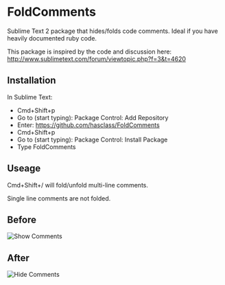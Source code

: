 # FoldComments

Sublime Text 2 package that hides/folds code comments. Ideal if you have heavily documented ruby code.

This package is inspired by the code and discussion here: http://www.sublimetext.com/forum/viewtopic.php?f=3&t=4620

## Installation

In Sublime Text:

* Cmd+Shift+p
* Go to (start typing): Package Control: Add Repository
* Enter: https://github.com/hasclass/FoldComments
* Cmd+Shift+p
* Go to (start typing): Package Control: Install Package
* Type FoldComments

## Useage

Cmd+Shift+/ will fold/unfold multi-line comments.

Single line comments are not folded.

## Before

![Show Comments](https://raw.github.com/hasclass/FoldComments/master/_site/images/comments-show.png)

## After

![Hide Comments](https://raw.github.com/hasclass/FoldComments/master/_site/images/comments-hide.png)

